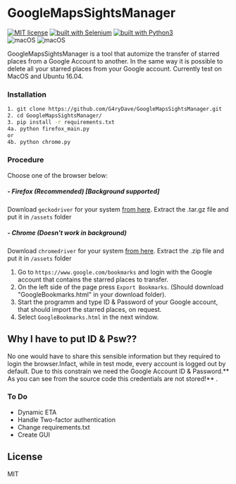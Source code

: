 # GoogleMapsSightsManager
[![MIT license](https://img.shields.io/badge/License-MIT-blue.svg)](https://lbesson.mit-license.org/) [![built with Selenium](https://img.shields.io/badge/built%20with-Selenium-yellow.svg)](https://github.com/SeleniumHQ/selenium) [![built with Python3](https://img.shields.io/badge/built%20with-Python3-red.svg)](https://www.python.org/)  
![macOS](https://img.shields.io/badge/macOS-pass-brightgreen.svg) ![macOS](https://img.shields.io/badge/Ubuntu-pass-brightgreen.svg)


GoogleMapsSightsManager is a tool that automize the transfer of starred places from a Google Account to another. In the same way it is possible to delete all your starred places from your Google account.
Currently test on MacOS and Ubuntu 16.04.


### Installation

```bash
1. git clone https://github.com/G4ryDave/GoogleMapsSightsManager.git
2. cd GoogleMapsSightsManager/
3. pip install -r requirements.txt
4a. python firefox_main.py
or
4b. python chrome.py
```

### Procedure
Choose one of the browser below:
##### - Firefox (Recommended)  [Background supported]
  Download ```geckodriver``` for your system [from here](https://github.com/mozilla/geckodriver/releases). Extract the .tar.gz file and put it in ```/assets``` folder
##### - Chrome (Doesn't work in background)
 Download ```chromedriver``` for your system [from here](https://sites.google.com/a/chromium.org/chromedriver/downloads). Extract the .zip file and put it in ```/assets``` folder
 
1. Go to ```https://www.google.com/bookmarks``` and login with the Google account that contains the starred places to transfer.
2. On the left side of the page press ```Export Bookmarks```. (Should download "GoogleBookmarks.html" in your download folder).
3. Start the programm and type ID & Password of your Google account, that should import the starred places, on request.
4. Select ```GoogleBookmarks.html``` in the next window.

 
 
## Why I have to put ID & Psw??
No one would have to share this sensible information but they required to login the browser.Infact, while in test mode, every account is logged out by default. Due to this constrain we need the Google Account ID & Password.** As you can see from the source code this credentials are not stored!** .

### To Do

  - Dynamic ETA
  - Handle Two-factor authentication
  - Change requirements.txt
  - Create GUI

License
----

MIT
